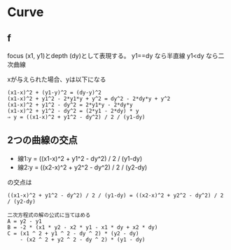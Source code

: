 # Curve
## f
focus (x1, y1)とdepth (dy)として表現する。
y1==dy なら半直線
y1<dy なら二次曲線

xが与えられた場合、yは以下になる

```
(x1-x)^2 + (y1-y)^2 = (dy-y)^2
(x1-x)^2 + y1^2 - 2*y1*y + y^2 = dy^2 - 2*dy*y + y^2
(x1-x)^2 + y1^2 - dy^2 = 2*y1*y - 2*dy*y
(x1-x)^2 + y1^2 - dy^2 = (2*y1 - 2*dy) * y
⇒ y = ((x1-x)^2 + y1^2 - dy^2) / 2 / (y1-dy)
```

## 2つの曲線の交点

- 線1:y = ((x1-x)^2 + y1^2 - dy^2) / 2 / (y1-dy)
- 線2:y = ((x2-x)^2 + y2^2 - dy^2) / 2 / (y2-dy)

の交点は

```
((x1-x)^2 + y1^2 - dy^2) / 2 / (y1-dy) = ((x2-x)^2 + y2^2 - dy^2) / 2 / (y2-dy)

二次方程式の解の公式に当てはめる
A = y2 - y1
B = -2 * (x1 * y2 - x2 * y1 - x1 * dy + x2 * dy)
C = (x1 ^ 2 + y1 ^ 2 - dy ^ 2) * (y2 - dy)
	- (x2 ^ 2 + y2 ^ 2 - dy ^ 2) * (y1 - dy)
```
